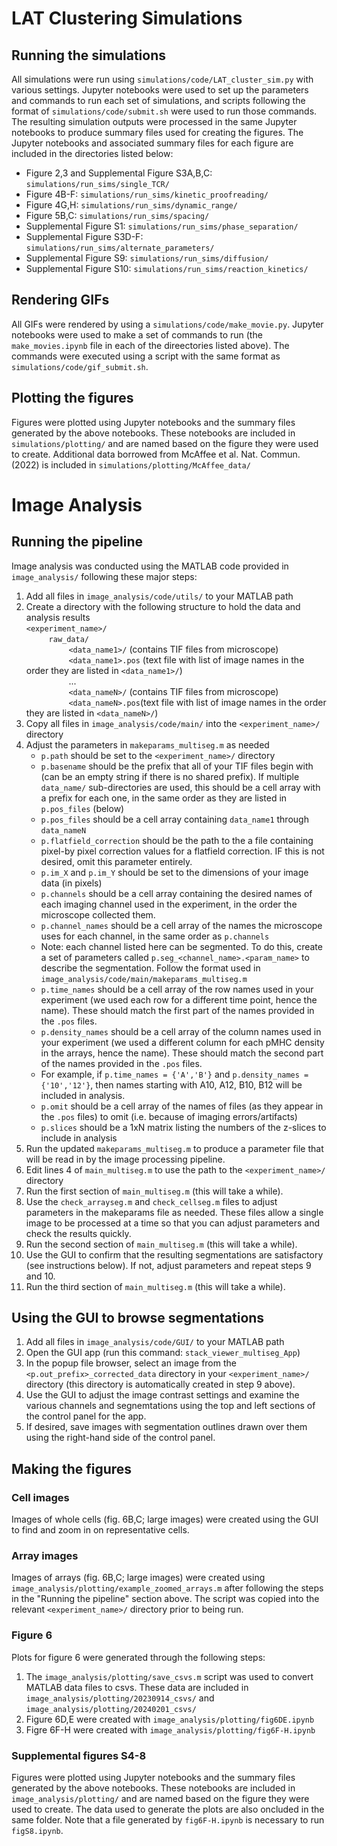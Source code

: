 # LAT Clustering Simulations
## Running the simulations
All simulations were run using `simulations/code/LAT_cluster_sim.py` with various settings. Jupyter notebooks were used to set up the parameters and commands to run each set of simulations, and scripts following the format of `simulations/code/submit.sh` were used to run those commands. The resulting simulation outputs were processed in the same Jupyter notebooks to produce summary files used for creating the figures. The Jupyter notebooks and associated summary files for each figure are included in the directories listed below:
- Figure 2,3 and Supplemental Figure S3A,B,C: `simulations/run_sims/single_TCR/`
- Figure 4B-F: `simulations/run_sims/kinetic_proofreading/`
- Figure 4G,H: `simulations/run_sims/dynamic_range/`
- Figure 5B,C: `simulations/run_sims/spacing/`
- Supplemental Figure S1: `simulations/run_sims/phase_separation/`
- Supplemental Figure S3D-F: `simulations/run_sims/alternate_parameters/`
- Supplemental Figure S9: `simulations/run_sims/diffusion/`
- Supplemental Figure S10: `simulations/run_sims/reaction_kinetics/`
## Rendering GIFs
All GIFs were rendered by using a `simulations/code/make_movie.py`. Jupyter notebooks were used to make a set of commands to run (the `make_movies.ipynb` file in each of the direectories listed above). The commands were executed using a script with the same format as `simulations/code/gif_submit.sh`.
## Plotting the figures
Figures were plotted using Jupyter notebooks and the summary files generated by the above notebooks. These notebooks are included in `simulations/plotting/` and are named based on the figure they were used to create. Additional data borrowed from McAffee et al. Nat. Commun. (2022) is included in `simulations/plotting/McAffee_data/`


# Image Analysis
## Running the pipeline
Image analysis was conducted using the MATLAB code provided in `image_analysis/` following these major steps:
1. Add all files in `image_analysis/code/utils/` to your MATLAB path
2. Create a directory with the following structure to hold the data and analysis results\
`<experiment_name>/`\
$\qquad$ `raw_data/`\
$\qquad \qquad$ `<data_name1>/` (contains TIF files from microscope)\
$\qquad \qquad$ `<data_name1>.pos` (text file with list of image names in the order they are listed in `<data_name1>/`)\
$\qquad \qquad$ ...\
$\qquad \qquad$ `<data_nameN>/` (contains TIF files from microscope)\
$\qquad \qquad$ `<data_nameN>.pos`(text file with list of image names in the order they are listed in `<data_nameN>/`)
3. Copy all files in `image_analysis/code/main/` into the `<experiment_name>/` directory
4. Adjust the parameters in `makeparams_multiseg.m` as needed
	- `p.path` should be set to the `<experiment_name>/` directory
	- `p.basename` should be the prefix that all of your TIF files begin with (can be an empty string if there is no shared prefix). If multiple `data_name/` sub-directories are used, this should be a cell array with a prefix for each one, in the same order as they are listed in `p.pos_files` (below)
	- `p.pos_files` should be a cell array containing `data_name1` through `data_nameN`
	- `p.flatfield_correction` should be the path to the a file containing pixel-by pixel correction values for a flatfield correction. IF  this is not desired, omit this parameter entirely.
	- `p.im_X` and `p.im_Y` should be set to the dimensions of your image data (in pixels)
	- `p.channels` should be a cell array containing the desired names of each imaging channel used in the experiment, in the order the microscope collected them.
	- `p.channel_names` should be a cell array of the names the microscope uses for each channel, in the same order as `p.channels`
	- Note: each channel listed here can be segmented. To do this, create a set of parameters called `p.seg_<channel_name>.<param_name>` to describe the segmentation. Follow the format used in `image_analysis/code/main/makeparams_multiseg.m`
	- `p.time_names` should be a cell array of the row names used in your experiment (we used each row for a different time point, hence the name). These should match the first part of the names provided in the `.pos` files.
	- `p.density_names` should be a cell array of the column names used in your experiment (we used a different column for each pMHC density in the arrays, hence the name). These should match the second part of the names provided in the `.pos` files.
	- For example, if `p.time_names = {'A','B'}` and `p.density_names = {'10','12'}`, then names starting with A10, A12, B10, B12 will be included in analysis.
	- `p.omit` should be a cell array of the names of files (as they appear in the `.pos` files) to omit (i.e. because of imaging errors/artifacts)
	- `p.slices` should be a 1xN matrix listing the numbers of the z-slices to include in analysis
5. Run the updated `makeparams_multiseg.m` to produce a parameter file that will be read in by the image processing pipeline.
6. Edit lines 4 of `main_multiseg.m` to use the path to the `<experiment_name>/` directory
7. Run the first section of `main_multiseg.m` (this will take a while).
8. Use the `check_arrayseg.m` and `check_cellseg.m` files to adjust parameters in the makeparams file as needed. These files allow a single image to be processed at a time so that you can adjust parameters and check the results quickly.
9. Run the second section of `main_multiseg.m` (this will take a while).
10. Use the GUI to confirm that the resulting segmentations are satisfactory (see instructions below). If not, adjust parameters and repeat steps 9 and 10.
11. Run the third section of `main_multiseg.m` (this will take a while).
## Using the GUI to browse segmentations
1. Add all files in `image_analysis/code/GUI/` to your MATLAB path
2. Open the GUI app (run this command: `stack_viewer_multiseg_App`)
3. In the popup file browser, select an image from the `<p.out_prefix>_corrected_data` directory in your `<experiment_name>/` directory (this directory is automatically created in step 9 above).
4. Use the GUI to adjust the image contrast settings and examine the various channels and segnemtations using the top and left sections of the control panel for the app.
5. If desired, save images with segmentation outlines drawn over them using the right-hand side of the control panel.
## Making the figures
### Cell images
Images of whole cells (fig. 6B,C; large images) were created using the GUI to find and zoom in on representative cells.
### Array images
Images of arrays (fig. 6B,C; large images) were created using `image_analysis/plotting/example_zoomed_arrays.m` after following the steps in the "Running the pipeline" section above. The script was copied into the relevant `<experiment_name>/` directory prior to being run.
### Figure 6
Plots for figure 6 were generated through the following steps:
1. The `image_analysis/plotting/save_csvs.m` script was used to convert MATLAB data files to csvs. These data are included in `image_analysis/plotting/20230914_csvs/` and `image_analysis/plotting/20240201_csvs/`
2. Figure 6D,E were created with `image_analysis/plotting/fig6DE.ipynb`
3. Figre 6F-H were created with `image_analysis/plotting/fig6F-H.ipynb`
### Supplemental figures S4-8
Figures were plotted using Jupyter notebooks and the summary files generated by the above notebooks. These notebooks are included in `image_analysis/plotting/` and are named based on the figure they were used to create. The data used to generate the plots are also oncluded in the same folder. Note that a file generated by `fig6F-H.ipynb` is necessary to run `figS8.ipynb`.
